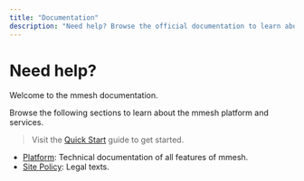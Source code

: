 ```yaml
---
title: "Documentation"
description: "Need help? Browse the official documentation to learn about the mmesh multi-cloud integration platform and services."
---
```


# Need help?

Welcome to the mmesh documentation.

Browse the following sections to learn about the mmesh platform and services.

> Visit the [Quick Start](quickstart.md) guide to get started.

- [Platform](/docs/platform/): Technical documentation of all features of mmesh.
- [Site Policy](/docs/legal/): Legal texts.
